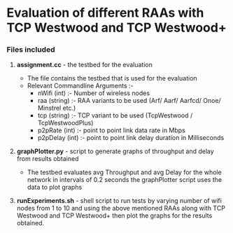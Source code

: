 # Evaluation of different RAAs with TCP Westwood and TCP Westwood+

### Files included 

1. **assignment.cc** - the testbed for the evaluation
    * The file contains the testbed that is used for the evaluation
    * Relevant Commandline Arguments :-
        * nWifi (int) :- Number of wireless nodes
        * raa (string) :- RAA variants to be used  (Arf/ Aarf/ Aarfcd/ Onoe/ Minstrel etc.)
        * tcp (string) :- TCP variant to be used (TcpWestwood / TcpWestwoodPlus)
        * p2pRate (int) :- point to point link data rate in Mbps
        * p2pDelay (int) :- point to point link delay duration in Milliseconds

2. **graphPlotter.py** - script to generate graphs of throughput and delay from results obtained 
    * The testbed evaluates avg Throughput and avg Delay for the whole network in intervals of 0.2 seconds the graphPlotter script uses the data to plot graphs
3. **runExperiments.sh** - shell script to run tests by varying number of wifi nodes from 1 to 10 and using the above mentioned RAAs along with TCP Westwood and TCP Westwood+ then plot the graphs for the results obtained.
